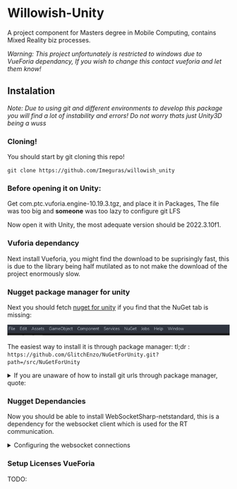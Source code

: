 # Willowish-Unity

A project component for Masters degree in Mobile Computing, contains Mixed Reality biz processes.

*Warning:
This project unfortunately is restricted to windows due to VueForia dependancy, If you wish to change this contact vueforia and let them know!*

## Instalation

*Note: Due to using git and different environments to develop this package you will find a lot of instability and errors! Do not worry thats just Unity3D being a wuss*
### Cloning!
You should start by git cloning this repo!

```shell
git clone https://github.com/Imeguras/willowish_unity
```

### Before opening it on Unity:
Get com.ptc.vuforia.engine-10.19.3.tgz, and place it in Packages, The file was too big and **someone** was too lazy to configure git LFS

Now open it with Unity, the most adequate version should be 2022.3.10f1.
### Vuforia dependancy
Next install Vueforia, you might find the download to be suprisingly fast, this is due to the library being half mutilated as to not make the download of the project enormously slow.

### Nugget package manager for unity 

Next you should fetch [nuget for unity](https://github.com/GlitchEnzo/NuGetForUnity) if you find that the NuGet tab is missing:

![nuggetTab.png](readme/img/nuggetTab.png)

The easiest way to install it is through package manager:
tl;dr : `https://github.com/GlitchEnzo/NuGetForUnity.git?path=/src/NuGetForUnity`
<details>
<summary> If you are unaware of how to install git urls through package manager, quote:</summary>

```md
#### Unity 2019.3 or newer

1. Open Package Manager window (Window | Package Manager)
2. Click `+` button on the upper-left of a window, and select "Add package from git URL..."
3. Enter the following URL and click `Add` button

https://github.com/GlitchEnzo/NuGetForUnity.git?path=/src/NuGetForUnity

> ***NOTE:*** To install a concrete version you can specify the version by prepending #v{version} e.g. `#v2.0.0`. For more see [Unity UPM Documentation](https://docs.unity3d.com/Manual/upm-git.html).
```

</details>

### Nugget Dependancies 

Now you should be able to install WebSocketSharp-netstandard, this is a dependency for the websocket client which is used for the RT communication.

<details>
<summary>Configuring the websocket connections</summary>

You should copy and paste `Assets/Scripts/WebSockets/ws_config_EXAMPLE.xml` into a new file called `ws_config.xml`, point it to the backend(if you are outside the project unfortunately its over, theres nothing you can do about it) using the correct url.
If you arent running it in localhost, ***use wss*** if not ***you should use ws***.
</details>

### Setup Licenses VueForia
TODO: 
